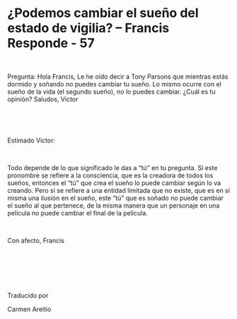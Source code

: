 # ¿Podemos cambiar el sueño del estado de vigilia? – Francis Responde - 57



&nbsp;





Pregunta: Hola Francis, Le he o&iacute;do decir a Tony Parsons que mientras est&aacute;s dormido y so&ntilde;ando no puedes cambiar tu sue&ntilde;o. Lo mismo ocurre con el sue&ntilde;o de la vida (el segundo sue&ntilde;o), no lo puedes cambiar. &iquest;Cu&aacute;l es tu opini&oacute;n? Saludos, Victor






&nbsp;







&nbsp;






Estimado Victor:






&nbsp;






Todo depende de lo que significado le das a &ldquo;t&uacute;&rdquo; en tu pregunta. Si este pronombre se refiere a la consciencia, que es la creadora de todos los sue&ntilde;os, entonces el &ldquo;t&uacute;&rdquo; que crea el sue&ntilde;o lo puede cambiar seg&uacute;n lo va creando. Pero si se refiere a una entidad limitada que no existe, que es en s&iacute; misma una ilusi&oacute;n en el sue&ntilde;o, este &ldquo;t&uacute;&rdquo; que es so&ntilde;ado no puede cambiar el sue&ntilde;o al que pertenece, de la misma manera que un personaje en una pel&iacute;cula no puede cambiar el final de la pel&iacute;cula.






&nbsp;






Con afecto, Francis






&nbsp;







&nbsp;







&nbsp;






Traducido por 






Carmen Areitio









